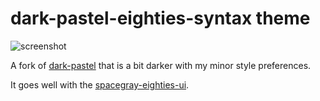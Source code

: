 # dark-pastel-eighties-syntax theme

![screenshot](https://www.dropbox.com/s/61bxdqy8fvn9mn9/screenshot.png)

A fork of [dark-pastel](https://github.com/jenius/dark-pastel-atom-theme) that is a bit darker with my minor style preferences.

It goes well with the [spacegray-eighties-ui](https://atom.io/packages/spacegray-eighties-ui).
